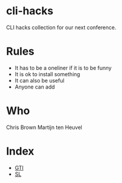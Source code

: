 # cli-hacks
CLI hacks collection for our next conference.

# Rules

- It has to be a oneliner if it is to be funny
- It is ok to install something
- It can also be useful
- Anyone can add

# Who
Chris Brown
Martijn ten Heuvel


# Index

* [GTI](./GTI.md)
* [SL](./SL.md)
